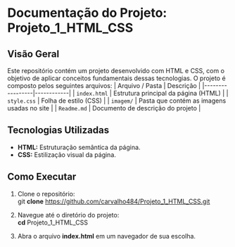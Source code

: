 # Documentação do Projeto: Projeto_1_HTML_CSS
## Visão Geral
Este repositório contém um projeto desenvolvido com HTML e CSS, com o objetivo de aplicar conceitos fundamentais dessas tecnologias. O projeto é composto pelos seguintes arquivos:
| Arquivo / Pasta | Descrição |
|-----------------|------------|
| `index.html` | Estrutura principal da página (HTML) |
| `style.css` | Folha de estilo (CSS) |
| `imagem/` | Pasta que contém as imagens usadas no site |
| `Readme.md` | Documento de descrição do projeto |

## Tecnologias Utilizadas
* **HTML:** Estruturação semântica da página.
* **CSS:** Estilização visual da página.

## Como Executar
1. Clone o repositório:<br>
git **clone** https://github.com/carvalho484/Projeto_1_HTML_CSS.git

2. Navegue até o diretório do projeto:<br>
**cd** Projeto_1_HTML_CSS

3. Abra o arquivo **index.html** em um navegador de sua escolha.


